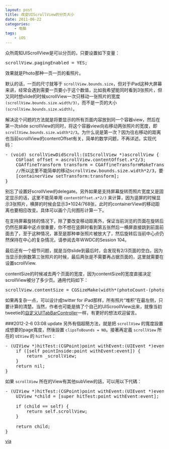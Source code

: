 ```yaml
--- 
layout: post
title: 改变UIScrollView的分页大小
date: 2011-06-22
categories:
    - 电脑
tags:
    - iOS
---
```

众所周知UIScrollView是可以分页的，只要设置如下变量：

<pre class="prettyprint linenums">
scrollView.pagingEnabled = YES;
</pre>

效果就是Photo那种一页一页的看照片。

默认的话，一页的尺寸就等于 `scrollView.bounds.size`，但对于iPad这种大屏幕来讲，经常会遇到需要一页要小于这个数值，比如我希望能同时看到3张照片，但又同时想slide的时候scrollView一次只移动一张照片的宽度 `(scrollView.bounds.size.width/3)`，而不是一页的大小 `(scrollView.bounds.size.width)`。

解决这个问题的方法就是将要显示的所有页面内容放到同一个容器view，然后在第一次slide scrollView的同时，将这个容器view向右移动两张照片的宽度，即 `scrollView.bounds.size.width*2/3`。为什么说是第一次？因为往右移动的距离也当前scrollView的contentOffset有关，简单的数学问题，不再详述。实现代码：

<pre class="prettyprint linenums">
- (void) scrollViewDidScroll:(UIScrollView *)ascrollView {
    CGFloat offset = ascrollView.contentOffset.x*2/3;
    CGAffineTransform transform = CGAffineTransformMakeTranslation(offset, 0);
    //所以这里不能简单的移动scrollView.bounds.size.width*2/3，要计算当前的contentOffset
    [containerView setTransform:transform];
}
</pre>

别忘了设置好scrollView的delegate。另外如果是支持屏幕旋转而照片宽度又是固定显示的话，这里不能简单用 `contentOffset.x*2/3` 来计算，因为竖屏的时候显示3张照片，横屏的时候会显示3*1024/768张，此时的containerView的移动距离也要相应改变。具体可以画个几何图形计算一下。

在支持屏幕旋转的情况下，除了要改变移动距离外，保证当前浏览的页面在旋转后仍然在屏幕中这点很重要，你不想在竖屏时看到第五张然后一横屏直接跳到前面前面去了，至于这种情况，甚至是那种单张照片被放大了，然后旋转后当前中心点仍然保持在中心的复杂情况，请参阅去年WWDC的Session 104。

最后还有一个细节问题，就是当你slide到最后时，会发现有2/3页面的空白。因为当显示到倒数第三张照片的时候，最后两张是不需要再占据页面的，这里就需要在设置scrollView.

contentSize的时候减去两个页面的宽度，因为contentSize的宽度直接决定scrollView被分了多少页。通用代码如下：

<pre class="prettyprint linenums">
scrollView.contentSize = CGSizeMake(width*(photoCount-(photosPerpage-1)), height);
</pre>

如果再复杂一点，可以设计成twitter for iPad那样，所有照片“堆积”在最左侧，只要计算的清楚。当然，作者也可能是搞了个自己的UIScroollView出来，就像当初tweetie的[自定义UITabBarController](http://stackoverflow.com/questions/576764/tab-bar-controller-inside-a-navigation-controller-or-sharing-a-navigation-root-v)一样，有更好的想法欢迎留言。

###2012-2-6 03:08 update
另外有個超簡方法，就是把 `scrollView` 的寬度設置成想要的page寬度，然後設置 `clipsToBounds = NO`。接著再定義 `scrollView` 所在的 `UIView` 的 `hitTest`：

<pre class="prettyprint linenums">
- (UIView *)hitTest:(CGPoint)point withEvent:(UIEvent *)event {
    if ([self pointInside:point withEvent:event]) {
        return _scrollView;
    }
    return nil;
}
</pre>

如果 `scrollView` 所在的View有其他subView的話，可以用以下代碼：
<pre class="prettyprint linenums">
- (UIView *)hitTest:(CGPoint)point withEvent:(UIEvent *)event {
    UIView *child = [super hitTest:point withEvent:event];
    
    if (child == self) {
        return self.scrollView;
    } 
    
    return child; 
}
</pre>
[via](http://blog.proculo.de/archives/180-Paging-enabled-UIScrollView-With-Previews.html)